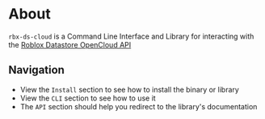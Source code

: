 # About

`rbx-ds-cloud` is a Command Line Interface and Library for interacting with the [Roblox Datastore OpenCloud API](https://create.roblox.com/docs/open-cloud/data-store-api)

## Navigation

- View the `Install` section to see how to install the binary or library
- View the `CLI` section to see how to use it
- The `API` section should help you redirect to the library's documentation
